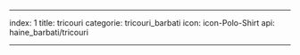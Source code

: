 ---

index: 1
title: tricouri
categorie: tricouri_barbati
icon: icon-Polo-Shirt
api: haine_barbati/tricouri

---